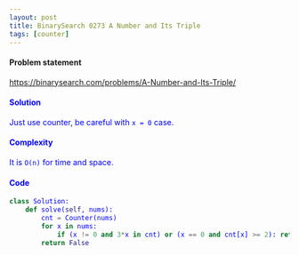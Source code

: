 ```yaml
---
layout: post
title: BinarySearch 0273 A Number and Its Triple
tags: [counter]
---
```


#### Problem statement

<a href="https://binarysearch.com/problems/A-Number-and-Its-Triple/"> <font color = blue>https://binarysearch.com/problems/A-Number-and-Its-Triple/

#### Solution
Just use counter, be careful with `x = 0` case.

#### Complexity
It is `O(n)` for time and space.

#### Code
```python
class Solution:
    def solve(self, nums):
        cnt = Counter(nums)
        for x in nums:
            if (x != 0 and 3*x in cnt) or (x == 0 and cnt[x] >= 2): return True
        return False
```

